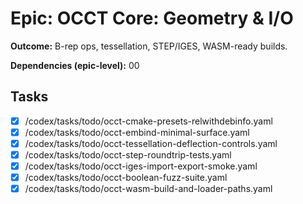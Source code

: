 # Epic: OCCT Core: Geometry & I/O

**Outcome:** B-rep ops, tessellation, STEP/IGES, WASM-ready builds.

**Dependencies (epic-level):** 00

## Tasks
- [x] /codex/tasks/todo/occt-cmake-presets-relwithdebinfo.yaml
- [x] /codex/tasks/todo/occt-embind-minimal-surface.yaml
- [x] /codex/tasks/todo/occt-tessellation-deflection-controls.yaml
- [x] /codex/tasks/todo/occt-step-roundtrip-tests.yaml
- [x] /codex/tasks/todo/occt-iges-import-export-smoke.yaml
- [x] /codex/tasks/todo/occt-boolean-fuzz-suite.yaml
- [x] /codex/tasks/todo/occt-wasm-build-and-loader-paths.yaml
